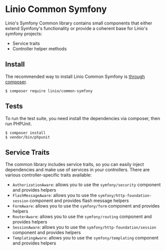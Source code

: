 Linio Common Symfony
============
Linio's Symfony Common library contains small components that either extend Symfony's functionality or provide
a coherent base for Linio's symfony projects:

* Service traits
* Controller helper methods

Install
-------

The recommended way to install Linio Common Symfony is [through composer](http://getcomposer.org).

```
$ composer require linio/common-symfony
```

Tests
-----

To run the test suite, you need install the dependencies via composer, then
run PHPUnit.

    $ composer install
    $ vendor/bin/phpunit

Service Traits
--------------

The common library includes service traits, so you can easily inject dependencies
and make use of services in your controllers. There are various controller-specific
traits available:

* `AuthorizationAware`: allows you to use the `symfony/security` component and provides helpers
* `FlashMessageAware`: allows you to use the `symfony/http-foundation-session` component and provides flash message helpers
* `FormAware`: allows you to use the `symfony/form` component and provides helpers
* `RouterAware`: allows you to use the `symfony/routing` component and provides helpers
* `SessionAware`: allows you to use the `symfony/http-foundation/session` component and provides helpers
* `TemplatingAware`: allows you to use the `symfony/templating` component and provides helpers
